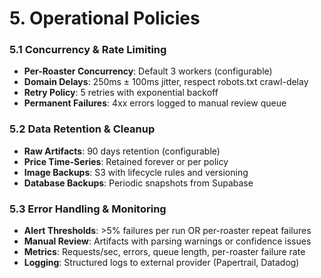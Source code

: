 # 5. Operational Policies

### 5.1 Concurrency & Rate Limiting
- **Per-Roaster Concurrency**: Default 3 workers (configurable)
- **Domain Delays**: 250ms ± 100ms jitter, respect robots.txt crawl-delay
- **Retry Policy**: 5 retries with exponential backoff
- **Permanent Failures**: 4xx errors logged to manual review queue

### 5.2 Data Retention & Cleanup
- **Raw Artifacts**: 90 days retention (configurable)
- **Price Time-Series**: Retained forever or per policy
- **Image Backups**: S3 with lifecycle rules and versioning
- **Database Backups**: Periodic snapshots from Supabase

### 5.3 Error Handling & Monitoring
- **Alert Thresholds**: >5% failures per run OR per-roaster repeat failures
- **Manual Review**: Artifacts with parsing warnings or confidence issues
- **Metrics**: Requests/sec, errors, queue length, per-roaster failure rate
- **Logging**: Structured logs to external provider (Papertrail, Datadog)
